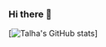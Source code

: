 ### Hi there 👋

[![Talha's GitHub stats](https://github-readme-stats.vercel.app/api?username=celik-talha)]
